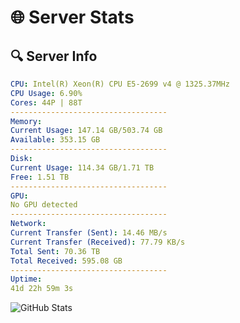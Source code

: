 # 🌐 Server Stats
## 🔍 Server Info
```yaml
CPU: Intel(R) Xeon(R) CPU E5-2699 v4 @ 1325.37MHz
CPU Usage: 6.90%
Cores: 44P | 88T
-----------------------------------
Memory:
Current Usage: 147.14 GB/503.74 GB
Available: 353.15 GB
-----------------------------------
Disk:
Current Usage: 114.34 GB/1.71 TB
Free: 1.51 TB
-----------------------------------
GPU:
No GPU detected
-----------------------------------
Network:
Current Transfer (Sent): 14.46 MB/s
Current Transfer (Received): 77.79 KB/s
Total Sent: 70.36 TB
Total Received: 595.08 GB
-----------------------------------
Uptime:
41d 22h 59m 3s
```
![GitHub Stats](https://img.shields.io/badge/Updated-2025-04-18_20:21:52-blue)